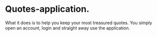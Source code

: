# Quotes-application.
What it does is to help you keep your most treasured quotes.
You simply open an account, login and straight away use the application. 
